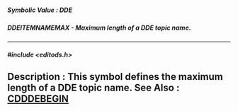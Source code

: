 ##### Symbolic Value : DDE
##### DDEITEMNAMEMAX - Maximum length of a DDE topic name.
---
##### #include <editods.h>
**Description :**
This symbol defines the maximum length of a DDE topic name.
**See Also :**
[CDDDEBEGIN](D:/md_files/CDDDEBEGIN.md)
---

